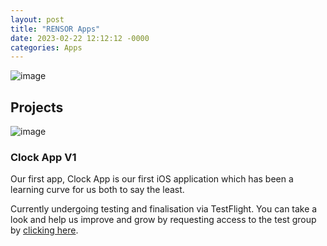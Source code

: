 ```yaml
---
layout: post
title: "RENSOR Apps"
date: 2023-02-22 12:12:12 -0000
categories: Apps
---
```


![image](https://user-images.githubusercontent.com/92299/220574713-c0d4f0c3-a284-410f-a59e-d3b5a84e47ba.png)

## Projects

![image](https://user-images.githubusercontent.com/92299/220574806-efecbde8-0ea5-4b81-bddf-9fe7b43da2ee.png)

### Clock App V1

Our first app, Clock App is our first iOS application which has been a learning curve for us both to say the least.
 
Currently undergoing testing and finalisation via TestFlight. You can take a look and help us improve and grow by
requesting access to the test group by [clicking here](https://testflight.apple.com/join/hnngxtcL). 

